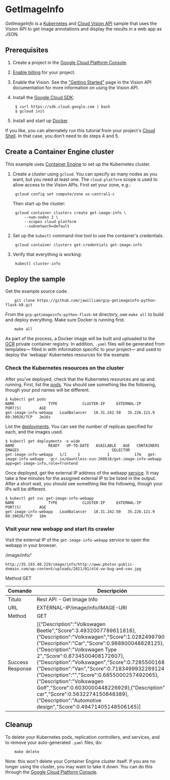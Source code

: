 # GetImageInfo

*GetImageInfo* is a [Kubernetes](https://github.com/kubernetes/kubernetes/) and [Cloud Vision API](https://cloud.google.com/vision/) sample that uses the Vision API to get image annotations and display the results in a web app as JSON.

## Prerequisites

1. Create a project in the [Google Cloud Platform Console](https://console.cloud.google.com).

2. [Enable billing](https://console.cloud.google.com/project/_/settings) for your project.

3. Enable the Vision. See the ["Getting Started"](https://cloud.google.com/vision/docs/getting-started) page in the Vision API documentation for more information on using the Vision API.

4. Install the [Google Cloud SDK](https://cloud.google.com/sdk):

        $ curl https://sdk.cloud.google.com | bash
        $ gcloud init

5. Install and start up [Docker](https://www.docker.com/).

If you like, you can alternately run this tutorial from your project's
[Cloud Shell](https://cloud.google.com/shell/docs/).  In that case, you don't need to do steps 4 and 5.

## Create a Container Engine cluster

This example uses [Container Engine](https://cloud.google.com/container-engine/) to set up the Kubernetes cluster.

1. Create a cluster using `gcloud`. You can specify as many nodes as you want,
   but you need at least one. The `cloud-platform` scope is used to allow
   access to the Vision APIs.
   First set your zone, e.g.:

        gcloud config set compute/zone us-central1-c

   Then start up the cluster:

        gcloud container clusters create get-image-info \
            --num-nodes 2 \
            --scopes cloud-platform
            --subnetwork=default

2. Set up the `kubectl` command-line tool to use the container's credentials.

        gcloud container clusters get-credentials get-image-info

3. Verify that everything is working:

        kubectl cluster-info

## Deploy the sample

Get the example source code.

        git clone https://github.com/jawilliam/gcp-getimageinfo-python-flask-k8.git


From the `gcp-getimageinfo-python-flask-k8` directory, use `make all` to build and deploy everything.
Make sure Docker is running first.

        make all

As part of the process, a Docker image will be built and uploaded to the
[GCR](https://cloud.google.com/container-registry/docs/) private container
registry. In addition, `.yaml` files will be generated from templates— filled in
with information specific to your project— and used to deploy the
'webapp' Kubernetes resources for the example.

### Check the Kubernetes resources on the cluster

After you've deployed, check that the Kubernetes resources are up and running.
First, list the [pods](https://kubernetes.io/docs/concepts/workloads/pods/pod/).
You should see something like the following, though your pod names will be different.

```
$ kubectl get pods
NAME               TYPE           CLUSTER-IP     EXTERNAL-IP    PORT(S)        AGE
get-image-info-webapp   LoadBalancer   10.31.242.50   35.226.121.9   80:30026/TCP   2m16s
```

List the
[deployments](https://kubernetes.io/docs/concepts/workloads/controllers/deployment/).
You can see the number of replicas specified for each, and the images used.

```
$ kubectl get deployments -o wide
NAME               READY   UP-TO-DATE   AVAILABLE   AGE   CONTAINERS         IMAGES                                         SELECTOR
get-image-info-webapp   1/1     1            1           17m   get-image-info-webapp   gcr.io/dauntless-sun-268618/get-image-info-webapp   app=get-image-info,role=frontend
```

Once deployed, get the external IP address of the webapp
[service](https://kubernetes.io/docs/concepts/services-networking/service/).
It may take a few minutes for the assigned external IP to be
listed in the output.  After a short wait, you should see something like the
following, though your IPs will be different.

```
$ kubectl get svc get-image-info-webapp
NAME               TYPE           CLUSTER-IP     EXTERNAL-IP    PORT(S)        AGE
get-image-info-webapp   LoadBalancer   10.31.242.50   35.226.121.9   80:30026/TCP   18m
```

### Visit your new webapp and start its crawler

Visit the external IP of the `get-image-info-webapp` service to open the webapp in
your browser.

/image/info/<path>'

	
	http://35.193.40.229/image/info/http://www.photos-public-domain.com/wp-content/uploads/2011/01/old-vw-bug-and-van.jpg
Method	GET

| Comando | Descripción |
| --- | --- |
| Titulo | Rest API - Get Image Info |
| URL | EXTERNAL-IP/image/info/IMAGE-URI |
| Method | GET |
|Success Response | [{"Description":"Volkswagen Beetle","Score":3.4932007789611816},{"Description":"Volkswagen","Score":1.028249979019165},{"Description":"Car","Score":0.988800048828125},{"Description":"Volkswagen Type 2","Score":0.8734500408172607},{"Description":"Volkswagen","Score":0.7285500168800354},{"Description":"Van","Score":0.7183499932289124},{"Description":"","Score":0.6855000257492065},{"Description":"Volkswagen Golf","Score":0.6030000448226929},{"Description":"Antique car","Score":0.5632274150848389},{"Description":"Automotive design","Score":0.49471405148506165}] |

## Cleanup

To delete your Kubernetes pods, replication controllers, and services, and to
remove your auto-generated `.yaml` files, do:

        make delete

Note: this won't delete your Container Engine cluster itself.
If you are no longer using the cluster, you may want to take it down.
You can do this through the
[Google Cloud Platform Console](https://console.cloud.google.com).